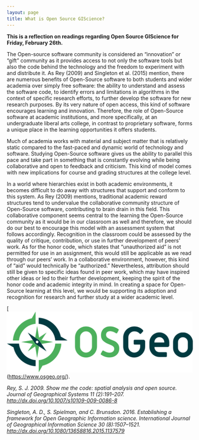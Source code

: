 ```yaml
---
layout: page
title: What is Open Source GIScience?
---
```


**This is a reflection on readings regarding Open Source GIScience for Friday, February 26th.**

The Open-source software community is considered an “innovation” or “gift” community as it provides access to not only the software tools but also the code behind the technology and the freedom to experiment with and distribute it. As Rey (2009) and Singleton et al. (2015) mention, there are numerous benefits of Open-Source software to both students and wider academia over simply free software: the ability to understand and assess the software code, to identify errors and limitations in algorithms in the context of specific research efforts, to further develop the software for new research purposes. By its very nature of open access, this kind of software encourages learning and innovation. Therefore, the role of Open-Source software at academic institutions, and more specifically, at an undergraduate liberal arts college, in contrast to proprietary software, forms a unique place in the learning opportunities it offers students.

Much of academia works with material and subject matter that is relatively static compared to the fast-paced and dynamic world of technology and software. Studying Open-Source software gives us the ability to parallel this pace and take part in something that is constantly evolving while being collaborative and open to feedback and criticism. This kind of model comes with new implications for course and grading structures at the college level.

In a world where hierarchies exist in both academic environments, it becomes difficult to do away with structures that support and conform to this system. As Rey (2009) mentions, traditional academic reward structures tend to undervalue the collaborative community structure of Open-Source software, contributing to brain drain in this field. This collaborative component seems central to the learning the Open-Source community as it would be in our classroom as well and therefore, we should do our best to encourage this model with an assessment system that follows accordingly. Recognition in the classroom could be assessed by the quality of critique, contribution, or use in further development of peers’ work. As for the honor code, which states that “unauthorized aid” is not permitted for use in an assignment, this would still be applicable as we read through our peers’ work. In a collaborative environment, however, this kind of “aid” would technically be “authorized.” Nevertheless, attribution should still be given to specific ideas found in peer work, which may have inspired other ideas or led to their further development, keeping the spirit of the honor code and academic integrity in mind. In creating a space for Open-Source learning at this level, we would be supporting its adoption and recognition for research and further study at a wider academic level.



[![OSGeo Logo](logo-osgeo.svg)(https://www.osgeo.org/).

*Rey, S. J. 2009. Show me the code: spatial analysis and open source. Journal of Geographical Systems 11 (2):191–207. http://dx.doi.org/10.1007/s10109-009-0086-8*

*Singleton, A. D., S. Spielman, and C. Brunsdon. 2016. Establishing a framework for Open Geographic Information science. International Journal of Geographical Information Science 30 (8):1507–1521. http://dx.doi.org/10.1080/13658816.2015.1137579*
